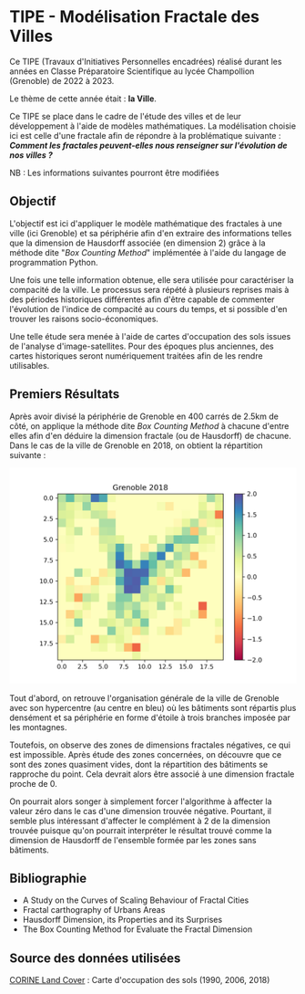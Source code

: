 # TIPE - Modélisation Fractale des Villes

Ce TIPE (Travaux d'Initiatives Personnelles encadrées) réalisé durant les années en Classe Préparatoire Scientifique au
lycée Champollion (Grenoble) de 2022 à 2023.

Le thème de cette année était : **la Ville**.

Ce TIPE se place dans le cadre de l'étude des villes et de leur développement à l'aide de modèles mathématiques. La
modélisation choisie ici est celle d'une fractale afin de répondre à la problématique suivante : **_Comment les fractales
peuvent-elles nous renseigner sur l'évolution de nos villes ?_**

NB : Les informations suivantes pourront être modifiées


## Objectif

L'objectif est ici d'appliquer le modèle mathématique des fractales à une ville (ici Grenoble) et sa périphérie afin 
d'en extraire des informations telles que la dimension de Hausdorff associée (en dimension 2) grâce à la méthode dite 
"*Box Counting Method*" implémentée à l'aide du langage de programmation Python.

Une fois une telle information obtenue, elle sera utilisée pour caractériser la compacité de la ville. Le processus sera
répété à plusieurs reprises mais à des périodes historiques différentes afin d'être capable de commenter l'évolution de
l'indice de compacité au cours du temps, et si possible d'en trouver les raisons socio-économiques.

Une telle étude sera menée à l'aide de cartes d'occupation des sols issues de l'analyse d'image-satellites. Pour des
époques plus anciennes, des cartes historiques seront numériquement traitées afin de les rendre utilisables.


## Premiers Résultats

Après avoir divisé la périphérie de Grenoble en 400 carrés de 2.5km de côté, on applique la méthode dite *Box Counting
Method* à chacune d'entre elles afin d'en déduire la dimension fractale (ou de Hausdorff) de chacune. Dans le cas de la
ville de Grenoble en 2018, on obtient la répartition suivante : 

![Analyse Fractale de Grenoble en 2018](results/Grenoble_2018.png)

Tout d'abord, on retrouve l'organisation générale de la ville de Grenoble avec son hypercentre (au centre en bleu) où
les bâtiments sont répartis plus densément et sa périphérie en forme d'étoile à trois branches imposée par les montagnes.

Toutefois, on observe des zones de dimensions fractales négatives, ce qui est impossible. Après étude des zones concernées,
on découvre que ce sont des zones quasiment vides, dont la répartition des bâtiments se rapproche du point. Cela devrait 
alors être associé à une dimension fractale proche de 0. 

On pourrait alors songer à simplement forcer l'algorithme à affecter la valeur zéro dans le cas d'une dimension trouvée 
négative. Pourtant, il semble plus intéressant d'affecter le complément à 2 de la dimension trouvée puisque qu'on pourrait
interpréter le résultat trouvé comme la dimension de Hausdorff de l'ensemble formée par les zones sans bâtiments.

## Bibliographie

* A Study on the Curves of Scaling Behaviour of Fractal Cities
* Fractal carthography of Urbans Areas
* Hausdorff Dimension, its Properties and its Surprises
* The Box Counting Method for Evaluate the Fractal Dimension

## Source des données utilisées

[CORINE Land Cover](https://land.copernicus.eu/pan-european/corine-land-cover) : Carte d'occupation des sols (1990, 2006, 2018)
